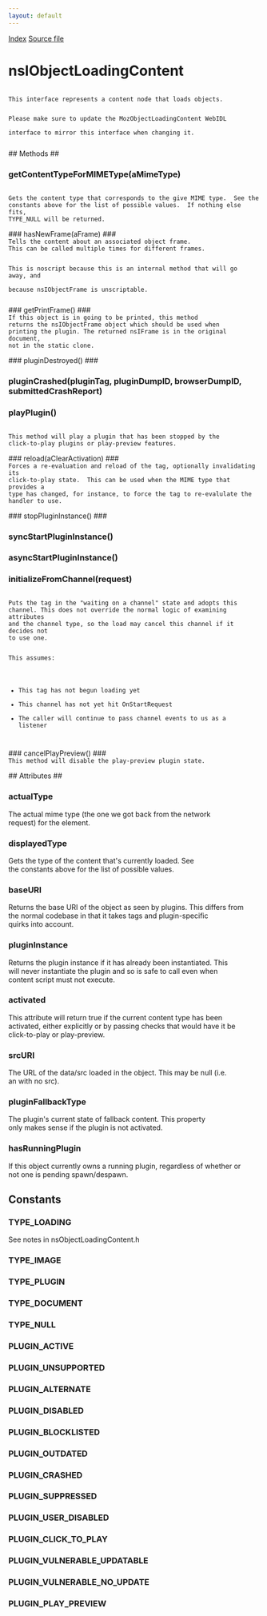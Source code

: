 ```yaml
---
layout: default
---
```

<div id='links'><a href="../index.html">Index</a>
<a href="http://dxr.mozilla.org/mozilla-central/source/dom/base/nsIObjectLoadingContent.idl">Source file</a>
</div>

# nsIObjectLoadingContent #
<code>  
This interface represents a content node that loads objects.  
  
Please make sure to update the MozObjectLoadingContent WebIDL  
interface to mirror this interface when changing it.  
  
</code>
## Methods ##

### getContentTypeForMIMEType(aMimeType) ###
<code>  
Gets the content type that corresponds to the give MIME type.  See the  
constants above for the list of possible values.  If nothing else fits,  
TYPE_NULL will be returned.  
  
</code>
### hasNewFrame(aFrame) ###
<code>  
Tells the content about an associated object frame.  
This can be called multiple times for different frames.  
  
This is noscript because this is an internal method that will go away, and  
because nsIObjectFrame is unscriptable.  
  
</code>
### getPrintFrame() ###
<code>  
If this object is in going to be printed, this method  
returns the nsIObjectFrame object which should be used when  
printing the plugin. The returned nsIFrame is in the original document,  
not in the static clone.  
  
</code>
### pluginDestroyed() ###

### pluginCrashed(pluginTag, pluginDumpID, browserDumpID, submittedCrashReport) ###

### playPlugin() ###
<code>  
This method will play a plugin that has been stopped by the  
click-to-play plugins or play-preview features.  
  
</code>
### reload(aClearActivation) ###
<code>  
Forces a re-evaluation and reload of the tag, optionally invalidating its  
click-to-play state.  This can be used when the MIME type that provides a  
type has changed, for instance, to force the tag to re-evalulate the  
handler to use.  
  
</code>
### stopPluginInstance() ###

### syncStartPluginInstance() ###

### asyncStartPluginInstance() ###

### initializeFromChannel(request) ###
<code>  
Puts the tag in the "waiting on a channel" state and adopts this  
channel. This does not override the normal logic of examining attributes  
and the channel type, so the load may cancel this channel if it decides not  
to use one.  
  
This assumes:  
 - This tag has not begun loading yet  
 - This channel has not yet hit OnStartRequest  
 - The caller will continue to pass channel events to us as a listener  
  
</code>
### cancelPlayPreview() ###
<code>  
This method will disable the play-preview plugin state.  
  
</code>
## Attributes ##

### actualType ###
  
The actual mime type (the one we got back from the network  
request) for the element.  
  

### displayedType ###
  
Gets the type of the content that's currently loaded. See  
the constants above for the list of possible values.  
  

### baseURI ###
  
Returns the base URI of the object as seen by plugins. This differs from  
the normal codebase in that it takes <param> tags and plugin-specific  
quirks into account.  
  

### pluginInstance ###
  
Returns the plugin instance if it has already been instantiated. This  
will never instantiate the plugin and so is safe to call even when  
content script must not execute.  
  

### activated ###
  
This attribute will return true if the current content type has been  
activated, either explicitly or by passing checks that would have it be  
click-to-play or play-preview.  
  

### srcURI ###
  
The URL of the data/src loaded in the object. This may be null (i.e.  
an <embed> with no src).  
  

### pluginFallbackType ###
  
The plugin's current state of fallback content. This property  
only makes sense if the plugin is not activated.  
  

### hasRunningPlugin ###
  
If this object currently owns a running plugin, regardless of whether or  
not one is pending spawn/despawn.  
  

## Constants ##

### TYPE_LOADING ###
  
See notes in nsObjectLoadingContent.h  
  

### TYPE_IMAGE ###

### TYPE_PLUGIN ###

### TYPE_DOCUMENT ###

### TYPE_NULL ###

### PLUGIN_ACTIVE ###

### PLUGIN_UNSUPPORTED ###

### PLUGIN_ALTERNATE ###

### PLUGIN_DISABLED ###

### PLUGIN_BLOCKLISTED ###

### PLUGIN_OUTDATED ###

### PLUGIN_CRASHED ###

### PLUGIN_SUPPRESSED ###

### PLUGIN_USER_DISABLED ###

### PLUGIN_CLICK_TO_PLAY ###

### PLUGIN_VULNERABLE_UPDATABLE ###

### PLUGIN_VULNERABLE_NO_UPDATE ###

### PLUGIN_PLAY_PREVIEW ###
